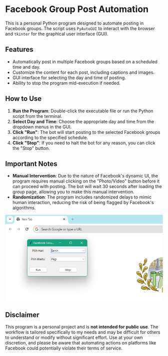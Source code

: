 # Facebook Group Post Automation

This is a personal Python program designed to automate posting in Facebook groups. The script uses `PyAutoGUI` to interact with the browser and `tkinter` for the graphical user interface (GUI). 

## Features

- Automatically post in multiple Facebook groups based on a scheduled time and day.
- Customize the content for each post, including captions and images.
- GUI interface for selecting the day and time of posting.
- Ability to stop the program mid-execution if needed.

## How to Use

1. **Run the Program**: Double-click the executable file or run the Python script from the terminal.
2. **Select Day and Time**: Choose the appropriate day and time from the dropdown menus in the GUI.
3. **Click "Run"**: The bot will start posting to the selected Facebook groups according to the specified schedule.
4. **Click "Stop"**: If you need to halt the bot for any reason, you can click the "Stop" button.

## Important Notes

- **Manual Intervention**: Due to the nature of Facebook's dynamic UI, the program requires manual clicking on the "Photo/Video" button before it can proceed with posting. The bot will wait 30 seconds after loading the group page, allowing you to make this manual intervention.
- **Randomization**: The program includes randomized delays to mimic human interaction, reducing the risk of being flagged by Facebook's algorithms.

![Screenshot](Screenshot.png)

## Disclaimer

This program is a personal project and is **not intended for public use**. The workflow is tailored specifically to my needs and may be difficult for others to understand or modify without significant effort. Use at your own discretion, and please be aware that automating actions on platforms like Facebook could potentially violate their terms of service.
